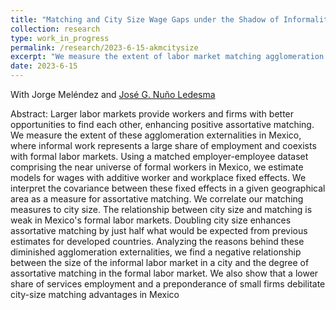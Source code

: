 ```yaml
---
title: "Matching and City Size Wage Gaps under the Shadow of Informality: Evidence from Mexico (Submitted)"
collection: research
type: work_in_progress
permalink: /research/2023-6-15-akmcitysize
excerpt: "We measure the extent of labor market matching agglomeration externalities in Mexico. The relationship between city size and matching is weak in Mexico's formal labor markets. Doubling city size enhances assortative matching by just half what would be expected from previous estimates for developed countries."
date: 2023-6-15
---
```

With Jorge Meléndez and [José G. Nuño Ledesma](https://jgnunol.github.io/)

Abstract: Larger labor markets provide workers and firms with better opportunities to find each other, enhancing positive assortative matching. We measure the extent of these agglomeration externalities in Mexico, where informal work represents a large share of employment and coexists with formal labor markets. Using a matched employer-employee dataset comprising the near universe of formal workers in Mexico, we estimate models for wages with additive worker and workplace fixed effects. We interpret the covariance between these fixed effects in a given geographical area as a measure for assortative matching. We correlate our matching measures to city size. The relationship between city size and matching is weak in Mexico's formal labor markets. Doubling city size enhances assortative matching by just half what would be expected from previous estimates for developed countries. Analyzing the reasons behind these diminished agglomeration externalities, we find a negative relationship between the size of the informal labor market in a city and the degree of assortative matching in the formal labor market. We also show that a lower share of services employment and a preponderance of small firms debilitate city-size matching advantages in Mexico


